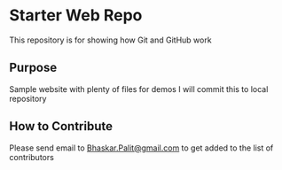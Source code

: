 # Starter Web Repo

This repository is for showing how Git and GitHub work

## Purpose

Sample website with plenty of files for demos
I will commit this to local repository

## How to Contribute

Please send email to Bhaskar.Palit@gmail.com to get added to the list of contributors